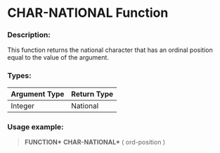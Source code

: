 # CHAR-NATIONAL Function

### Description:

This function returns the national character that has
an ordinal position equal to the value of the argument.

### Types:

| Argument Type | Return Type |
| ------------- | ----------- |
| Integer       | National    |

### Usage example:

> **FUNCTION\*** **CHAR-NATIONAL\*** ( ord-position )
